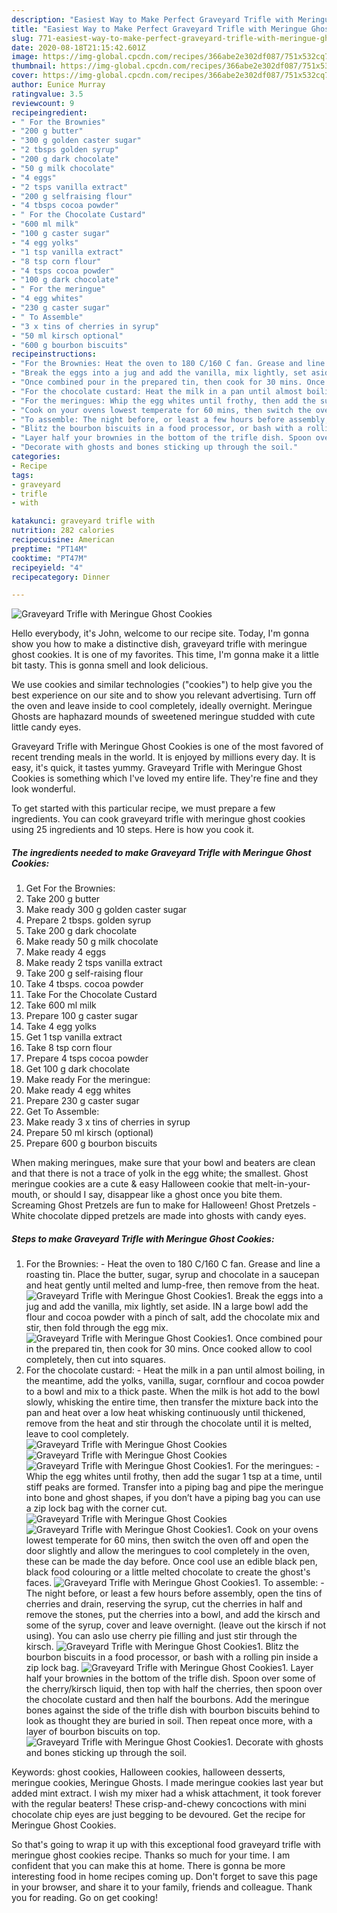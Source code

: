 ```yaml
---
description: "Easiest Way to Make Perfect Graveyard Trifle with Meringue Ghost Cookies"
title: "Easiest Way to Make Perfect Graveyard Trifle with Meringue Ghost Cookies"
slug: 771-easiest-way-to-make-perfect-graveyard-trifle-with-meringue-ghost-cookies
date: 2020-08-18T21:15:42.601Z
image: https://img-global.cpcdn.com/recipes/366abe2e302df087/751x532cq70/graveyard-trifle-with-meringue-ghost-cookies-recipe-main-photo.jpg
thumbnail: https://img-global.cpcdn.com/recipes/366abe2e302df087/751x532cq70/graveyard-trifle-with-meringue-ghost-cookies-recipe-main-photo.jpg
cover: https://img-global.cpcdn.com/recipes/366abe2e302df087/751x532cq70/graveyard-trifle-with-meringue-ghost-cookies-recipe-main-photo.jpg
author: Eunice Murray
ratingvalue: 3.5
reviewcount: 9
recipeingredient:
- " For the Brownies"
- "200 g butter"
- "300 g golden caster sugar"
- "2 tbsps golden syrup"
- "200 g dark chocolate"
- "50 g milk chocolate"
- "4 eggs"
- "2 tsps vanilla extract"
- "200 g selfraising flour"
- "4 tbsps cocoa powder"
- " For the Chocolate Custard"
- "600 ml milk"
- "100 g caster sugar"
- "4 egg yolks"
- "1 tsp vanilla extract"
- "8 tsp corn flour"
- "4 tsps cocoa powder"
- "100 g dark chocolate"
- " For the meringue"
- "4 egg whites"
- "230 g caster sugar"
- " To Assemble"
- "3 x tins of cherries in syrup"
- "50 ml kirsch optional"
- "600 g bourbon biscuits"
recipeinstructions:
- "For the Brownies: Heat the oven to 180 C/160 C fan. Grease and line a roasting tin. Place the butter, sugar, syrup and chocolate in a saucepan and heat gently until melted and lump-free, then remove from the heat."
- "Break the eggs into a jug and add the vanilla, mix lightly, set aside. IN a large bowl add the flour and cocoa powder with a pinch of salt, add the chocolate mix and stir, then fold through the egg mix."
- "Once combined pour in the prepared tin, then cook for 30 mins. Once cooked allow to cool completely, then cut into squares."
- "For the chocolate custard: Heat the milk in a pan until almost boiling, in the meantime, add the yolks, vanilla, sugar, cornflour and cocoa powder to a bowl and mix to a thick paste. When the milk is hot add to the bowl slowly, whisking the entire time, then transfer the mixture back into the pan and heat over a low heat whisking continuously until thickened, remove from the heat and stir through the chocolate until it is melted, leave to cool completely."
- "For the meringues: Whip the egg whites until frothy, then add the sugar 1 tsp at a time, until stiff peaks are formed. Transfer into a piping bag and pipe the meringue into bone and ghost shapes, if you don’t have a piping bag you can use a zip lock bag with the corner cut."
- "Cook on your ovens lowest temperate for 60 mins, then switch the oven off and open the door slightly and allow the meringues to cool completely in the oven, these can be made the day before. Once cool use an edible black pen, black food colouring or a little melted chocolate to create the ghost&#39;s faces."
- "To assemble: The night before, or least a few hours before assembly, open the tins of cherries and drain, reserving the syrup, cut the cherries in half and remove the stones, put the cherries into a bowl, and add the kirsch and some of the syrup, cover and leave overnight. (leave out the kirsch if not using). You can aslo use cherry pie filling and just stir through the kirsch."
- "Blitz the bourbon biscuits in a food processor, or bash with a rolling pin inside a zip lock bag."
- "Layer half your brownies in the bottom of the trifle dish. Spoon over some of the cherry/kirsch liquid, then top with half the cherries, then spoon over the chocolate custard and then half the bourbons. Add the meringue bones against the side of the trifle dish with bourbon biscuits behind to look as thought they are buried in soil. Then repeat once more, with a layer of bourbon biscuits on top."
- "Decorate with ghosts and bones sticking up through the soil."
categories:
- Recipe
tags:
- graveyard
- trifle
- with

katakunci: graveyard trifle with 
nutrition: 282 calories
recipecuisine: American
preptime: "PT14M"
cooktime: "PT47M"
recipeyield: "4"
recipecategory: Dinner

---
```



![Graveyard Trifle with Meringue Ghost Cookies](https://img-global.cpcdn.com/recipes/366abe2e302df087/751x532cq70/graveyard-trifle-with-meringue-ghost-cookies-recipe-main-photo.jpg)

Hello everybody, it's John, welcome to our recipe site. Today, I'm gonna show you how to make a distinctive dish, graveyard trifle with meringue ghost cookies. It is one of my favorites. This time, I'm gonna make it a little bit tasty. This is gonna smell and look delicious.

We use cookies and similar technologies (&#34;cookies&#34;) to help give you the best experience on our site and to show you relevant advertising. Turn off the oven and leave inside to cool completely, ideally overnight. Meringue Ghosts are haphazard mounds of sweetened meringue studded with cute little candy eyes.

Graveyard Trifle with Meringue Ghost Cookies is one of the most favored of recent trending meals in the world. It is enjoyed by millions every day. It is easy, it's quick, it tastes yummy. Graveyard Trifle with Meringue Ghost Cookies is something which I've loved my entire life. They're fine and they look wonderful.


To get started with this particular recipe, we must prepare a few ingredients. You can cook graveyard trifle with meringue ghost cookies using 25 ingredients and 10 steps. Here is how you cook it.

<!--inarticleads1-->

##### The ingredients needed to make Graveyard Trifle with Meringue Ghost Cookies:

1. Get  For the Brownies:
1. Take 200 g butter
1. Make ready 300 g golden caster sugar
1. Prepare 2 tbsps. golden syrup
1. Take 200 g dark chocolate
1. Make ready 50 g milk chocolate
1. Make ready 4 eggs
1. Make ready 2 tsps vanilla extract
1. Take 200 g self-raising flour
1. Take 4 tbsps. cocoa powder
1. Take  For the Chocolate Custard
1. Take 600 ml milk
1. Prepare 100 g caster sugar
1. Take 4 egg yolks
1. Get 1 tsp vanilla extract
1. Take 8 tsp corn flour
1. Prepare 4 tsps cocoa powder
1. Get 100 g dark chocolate
1. Make ready  For the meringue:
1. Make ready 4 egg whites
1. Prepare 230 g caster sugar
1. Get  To Assemble:
1. Make ready 3 x tins of cherries in syrup
1. Prepare 50 ml kirsch (optional)
1. Prepare 600 g bourbon biscuits


When making meringues, make sure that your bowl and beaters are clean and that there is not a trace of yolk in the egg white; the smallest. Ghost meringue cookies are a cute &amp; easy Halloween cookie that melt-in-your-mouth, or should I say, disappear like a ghost once you bite them. Screaming Ghost Pretzels are fun to make for Halloween! Ghost Pretzels - White chocolate dipped pretzels are made into ghosts with candy eyes. 

<!--inarticleads2-->

##### Steps to make Graveyard Trifle with Meringue Ghost Cookies:

1. For the Brownies: - Heat the oven to 180 C/160 C fan. Grease and line a roasting tin. Place the butter, sugar, syrup and chocolate in a saucepan and heat gently until melted and lump-free, then remove from the heat.
<img src="//assets-global.cpcdn.com/assets/icons/button_play-2c75c40dde080a61004c1f40b05d8f140eaff45d7e9e6481dc71c63d2e7c4909.png" alt="Graveyard Trifle with Meringue Ghost Cookies">1. Break the eggs into a jug and add the vanilla, mix lightly, set aside. IN a large bowl add the flour and cocoa powder with a pinch of salt, add the chocolate mix and stir, then fold through the egg mix.
<img src="//assets-global.cpcdn.com/assets/icons/button_play-2c75c40dde080a61004c1f40b05d8f140eaff45d7e9e6481dc71c63d2e7c4909.png" alt="Graveyard Trifle with Meringue Ghost Cookies">1. Once combined pour in the prepared tin, then cook for 30 mins. Once cooked allow to cool completely, then cut into squares.
1. For the chocolate custard: - Heat the milk in a pan until almost boiling, in the meantime, add the yolks, vanilla, sugar, cornflour and cocoa powder to a bowl and mix to a thick paste. When the milk is hot add to the bowl slowly, whisking the entire time, then transfer the mixture back into the pan and heat over a low heat whisking continuously until thickened, remove from the heat and stir through the chocolate until it is melted, leave to cool completely.
<img src="//assets-global.cpcdn.com/assets/icons/button_play-2c75c40dde080a61004c1f40b05d8f140eaff45d7e9e6481dc71c63d2e7c4909.png" alt="Graveyard Trifle with Meringue Ghost Cookies"><img src="//assets-global.cpcdn.com/assets/icons/button_play-2c75c40dde080a61004c1f40b05d8f140eaff45d7e9e6481dc71c63d2e7c4909.png" alt="Graveyard Trifle with Meringue Ghost Cookies"><img src="//assets-global.cpcdn.com/assets/icons/button_play-2c75c40dde080a61004c1f40b05d8f140eaff45d7e9e6481dc71c63d2e7c4909.png" alt="Graveyard Trifle with Meringue Ghost Cookies">1. For the meringues: - Whip the egg whites until frothy, then add the sugar 1 tsp at a time, until stiff peaks are formed. Transfer into a piping bag and pipe the meringue into bone and ghost shapes, if you don’t have a piping bag you can use a zip lock bag with the corner cut.
<img src="//assets-global.cpcdn.com/assets/icons/button_play-2c75c40dde080a61004c1f40b05d8f140eaff45d7e9e6481dc71c63d2e7c4909.png" alt="Graveyard Trifle with Meringue Ghost Cookies"><img src="//assets-global.cpcdn.com/assets/icons/button_play-2c75c40dde080a61004c1f40b05d8f140eaff45d7e9e6481dc71c63d2e7c4909.png" alt="Graveyard Trifle with Meringue Ghost Cookies">1. Cook on your ovens lowest temperate for 60 mins, then switch the oven off and open the door slightly and allow the meringues to cool completely in the oven, these can be made the day before. Once cool use an edible black pen, black food colouring or a little melted chocolate to create the ghost&#39;s faces.
<img src="//assets-global.cpcdn.com/assets/icons/button_play-2c75c40dde080a61004c1f40b05d8f140eaff45d7e9e6481dc71c63d2e7c4909.png" alt="Graveyard Trifle with Meringue Ghost Cookies">1. To assemble: - The night before, or least a few hours before assembly, open the tins of cherries and drain, reserving the syrup, cut the cherries in half and remove the stones, put the cherries into a bowl, and add the kirsch and some of the syrup, cover and leave overnight. (leave out the kirsch if not using). You can aslo use cherry pie filling and just stir through the kirsch.
<img src="//assets-global.cpcdn.com/assets/icons/button_play-2c75c40dde080a61004c1f40b05d8f140eaff45d7e9e6481dc71c63d2e7c4909.png" alt="Graveyard Trifle with Meringue Ghost Cookies">1. Blitz the bourbon biscuits in a food processor, or bash with a rolling pin inside a zip lock bag.
<img src="//assets-global.cpcdn.com/assets/icons/button_play-2c75c40dde080a61004c1f40b05d8f140eaff45d7e9e6481dc71c63d2e7c4909.png" alt="Graveyard Trifle with Meringue Ghost Cookies">1. Layer half your brownies in the bottom of the trifle dish. Spoon over some of the cherry/kirsch liquid, then top with half the cherries, then spoon over the chocolate custard and then half the bourbons. Add the meringue bones against the side of the trifle dish with bourbon biscuits behind to look as thought they are buried in soil. Then repeat once more, with a layer of bourbon biscuits on top.
<img src="//assets-global.cpcdn.com/assets/icons/button_play-2c75c40dde080a61004c1f40b05d8f140eaff45d7e9e6481dc71c63d2e7c4909.png" alt="Graveyard Trifle with Meringue Ghost Cookies">1. Decorate with ghosts and bones sticking up through the soil.


Keywords: ghost cookies, Halloween cookies, halloween desserts, meringue cookies, Meringue Ghosts. I made meringue cookies last year but added mint extract. I wish my mixer had a whisk attachment, it took forever with the regular beaters! These crisp-and-chewy concoctions with mini chocolate chip eyes are just begging to be devoured. Get the recipe for Meringue Ghost Cookies. 

So that's going to wrap it up with this exceptional food graveyard trifle with meringue ghost cookies recipe. Thanks so much for your time. I am confident that you can make this at home. There is gonna be more interesting food in home recipes coming up. Don't forget to save this page in your browser, and share it to your family, friends and colleague. Thank you for reading. Go on get cooking!
